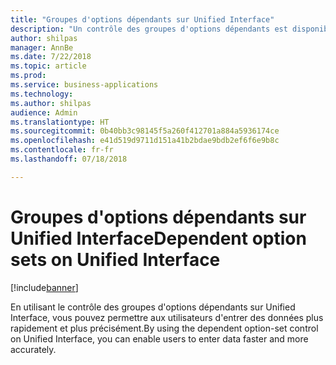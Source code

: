```yaml
---
title: "Groupes d'options dépendants sur Unified Interface"
description: "Un contrôle des groupes d'options dépendants est disponible sur Unified Interface"
author: shilpas
manager: AnnBe
ms.date: 7/22/2018
ms.topic: article
ms.prod: 
ms.service: business-applications
ms.technology: 
ms.author: shilpas
audience: Admin
ms.translationtype: HT
ms.sourcegitcommit: 0b40bb3c98145f5a260f412701a884a5936174ce
ms.openlocfilehash: e41d519d9711d151a41b2bdae9bdb2ef6f6e9b8c
ms.contentlocale: fr-fr
ms.lasthandoff: 07/18/2018

---
```

# <a name="dependent-option-sets-on-unified-interface"></a><span data-ttu-id="0197c-103">Groupes d'options dépendants sur Unified Interface</span><span class="sxs-lookup"><span data-stu-id="0197c-103">Dependent option sets on Unified Interface</span></span>


[!include[banner](../../includes/banner.md)]

<span data-ttu-id="0197c-104">En utilisant le contrôle des groupes d'options dépendants sur Unified Interface, vous pouvez permettre aux utilisateurs d'entrer des données plus rapidement et plus précisément.</span><span class="sxs-lookup"><span data-stu-id="0197c-104">By using the dependent option-set control on Unified Interface, you can enable users to enter data faster and more accurately.</span></span>

